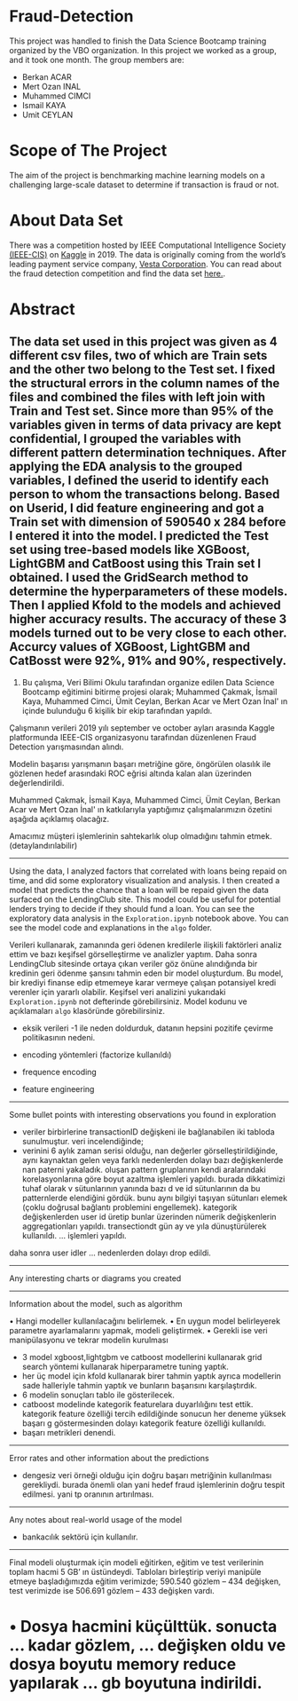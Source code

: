 # Fraud-Detection

This  project was handled to finish the Data Science Bootcamp training organized by the VBO organization. In this project we worked as a group, and it took one month. The group members are:
- Berkan ACAR
- Mert Ozan INAL
- Muhammed CIMCI
- Ismail KAYA
- Umit CEYLAN


# Scope of The Project

The aim of the project is benchmarking machine learning models on a challenging large-scale dataset to determine if transaction is fraud or not. 

# About Data Set
There was a competition hosted by IEEE Computational Intelligence Society [(IEEE-CIS)](https://cis.ieee.org/) on [Kaggle](https://www.kaggle.com/) in 2019. The data is originally coming from the world’s leading payment service company, [Vesta Corporation](https://trustvesta.com/). You can read about the fraud detection competition and find the data set [here.](https://www.kaggle.com/c/ieee-fraud-detection). 


 #  Abstract

The data set used in this project was given as 4 different csv files, two of which are Train sets and the other two belong to the Test set. I fixed the structural errors in the column names of the files and combined the files with left join with Train and Test set. Since more than 95% of the variables given in terms of data privacy are kept confidential, I grouped the variables with different pattern determination techniques. After applying the EDA analysis to the grouped variables, I defined the userid to identify each person to whom the transactions belong. Based on Userid, I did feature engineering and got a Train set with dimension of 590540 x 284  before I entered it into the model. I predicted the Test set using tree-based models like XGBoost, LightGBM and CatBoost using this Train set I obtained. I used the GridSearch method to determine the hyperparameters of these models. Then I applied Kfold to the models and achieved higher accuracy results. The accuracy of these 3 models turned out to be very close to each other. Accurcy values of XGBoost, LightGBM and CatBosst were 92%, 91% and 90%, respectively.
-----------------------------------------------------------------


1. Bu çalışma, Veri Bilimi Okulu tarafından organize edilen Data Science Bootcamp eğitimini bitirme projesi olarak; Muhammed Çakmak, İsmail Kaya, Muhammed Cimci, Ümit Ceylan, Berkan Acar ve Mert Ozan İnal' ın içinde bulunduğu 6 kişilik bir ekip tarafından yapıldı. 

Çalışmanın verileri 2019 yılı september ve october ayları arasında Kaggle platformunda IEEE-CIS organizasyonu tarafından düzenlenen Fraud Detection yarışmasından alındı. 

Modelin başarısı yarışmanın başarı metriğine göre, öngörülen olasılık ile gözlenen hedef arasındaki ROC eğrisi altında kalan alan üzerinden değerlendirildi.

Muhammed Çakmak, İsmail Kaya, Muhammed Cimci, Ümit Ceylan, Berkan Acar ve Mert Ozan İnal' ın katkılarıyla yaptığımız çalışmalarımızın özetini aşağıda açıklamış olacağız. 

Amacımız müşteri işlemlerinin sahtekarlık olup olmadığını tahmin etmek. (detaylandırılabilir)

-------------

Using the data, I analyzed factors that correlated with loans being repaid on time, and did some exploratory visualization and analysis.  I then created a model that predicts the chance that a loan will be repaid given the data surfaced on the LendingClub site.  This model could be useful for potential lenders trying to decide if they should fund a loan.  You can see the exploratory data analysis in the `Exploration.ipynb` notebook above.  You can see the model code and explanations in the `algo` folder.


Verileri kullanarak, zamanında geri ödenen kredilerle ilişkili faktörleri analiz ettim ve bazı keşifsel görselleştirme ve analizler yaptım. Daha sonra LendingClub sitesinde ortaya çıkan veriler göz önüne alındığında bir kredinin geri ödenme şansını tahmin eden bir model oluşturdum. Bu model, bir krediyi finanse edip etmemeye karar vermeye çalışan potansiyel kredi verenler için yararlı olabilir. Keşifsel veri analizini yukarıdaki `Exploration.ipynb` not defterinde görebilirsiniz. Model kodunu ve açıklamaları `algo` klasöründe görebilirsiniz.

- eksik verileri -1 ile neden doldurduk, datanın hepsini pozitife çevirme politikasının nedeni.

- encoding yöntemleri (factorize kullanıldı)

- frequence encoding

- feature engineering 


------------
Some bullet points with interesting observations you found in exploration

- veriler birbirlerine transactionID değişkeni ile bağlanabilen iki tabloda sunulmuştur. veri incelendiğinde;
- verinini 6 aylık zaman serisi olduğu, nan değerler görselleştirildiğinde, aynı kaynaktan gelen veya farklı nedenlerden dolayı bazı değişkenlerde nan paterni yakaladık. oluşan pattern gruplarının kendi aralarındaki korelasyonlarına göre boyut azaltma işlemleri yapıldı. burada dikkatimizi tuhaf olarak v sütunlarının yanında bazı d ve id sütunlarının da bu patternlerde elendiğini gördük. bunu aynı bilgiyi taşıyan sütunları elemek (çoklu doğrusal bağlantı problemini engellemek). kategorik değişkenlerden user id üretip bunlar üzerinden nümerik değişkenlerin aggregationları yapıldı. transectiondt gün ay ve yıla dünuştürülerek kullanıldı. ... işlemleri yapıldı.


daha sonra user idler ... nedenlerden dolayı drop edildi.

-----

Any interesting charts or diagrams you created

-----

Information about the model, such as algorithm

•	Hangi modeller kullanılacağını belirlemek.
•	En uygun model belirleyerek parametre ayarlamalarını yapmak, modeli geliştirmek.
•	Gerekli ise veri manipülasyonu ve tekrar modelin kurulması
- 3 model xgboost,lightgbm ve catboost modellerini kullanarak grid search yöntemi kullanarak hiperparametre tuning yaptık.
- her üç model için kfold kullanarak birer tahmin yaptık ayrıca modellerin sade halleriyle tahmin yaptık ve bunların başarısını karşılaştırdık.
- 6 modelin sonuçları tablo ile gösterilecek.
- catboost modelinde kategorik featurelara duyarlılığını test ettik. kategorik feature özelliği tercih edildiğinde sonucun her deneme yüksek başarı g
göstermesinden dolayı kategorik feature özelliği kullanıldı.
- başarı metrikleri denendi.

------

Error rates and other information about the predictions

- dengesiz veri örneği olduğu için doğru başarı metriğinin kullanılması gerekliydi. burada önemli olan yani hedef fraud işlemlerinin doğru tespit edilmesi. yani tp oranının artırılması.

-----

Any notes about real-world usage of the model

- bankacılık sektörü için kullanılır.


-------


Final modeli oluşturmak için modeli eğitirken, eğitim ve test verilerinin toplam hacmi 5 GB’ ın üstündeydi.
Tabloları birleştirip veriyi manipüle etmeye başladığımızda eğitim verimizde; 590.540 gözlem – 434 değişken,
test verimizde ise 506.691 gözlem – 433 değişken vardı.

# •	Dosya hacmini küçülttük. sonucta ... kadar gözlem, ... değişken oldu ve dosya boyutu memory reduce yapılarak ... gb boyutuna indirildi.






